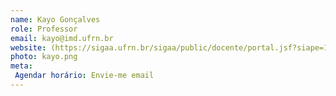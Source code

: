 ```yaml
---
name: Kayo Gonçalves
role: Professor
email: kayo@imd.ufrn.br
website: (https://sigaa.ufrn.br/sigaa/public/docente/portal.jsf?siape=1721835
photo: kayo.png
meta:
 Agendar horário: Envie-me email
---
```

